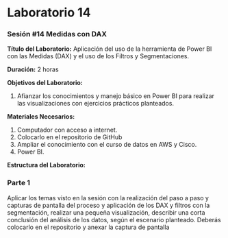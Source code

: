# Laboratorio 14

### Sesión #14 Medidas con DAX

**Título del Laboratorio:** Aplicación del uso de la herramienta de Power BI con las Medidas (DAX) y el uso de los Filtros y Segmentaciones.

**Duración:** 2 horas

**Objetivos del Laboratorio:**

1. Afianzar los conocimientos y manejo básico en Power BI para realizar las visualizaciones con ejercicios prácticos planteados.

**Materiales Necesarios:**

1. Computador con acceso a internet.
2. Colocarlo en el repositorio de GitHub
3. Ampliar el conocimiento con el curso de datos en AWS y Cisco.
4. Power BI.

**Estructura del Laboratorio:**

### Parte 1

Aplicar los temas visto en la sesión con la realización del paso a paso y capturas de pantalla del
proceso y aplicación de los DAX y filtros con la segmentación, realizar una pequeña visualización,
describir una corta conclusión del análisis de los datos, según el escenario planteado.
Deberás colocarlo en el repositorio y anexar la captura de pantalla
